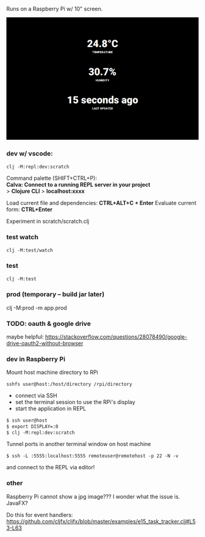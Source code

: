 Runs on a Raspberry Pi w/ 10" screen.

![dashboard](./dashboard.png)

### dev w/ vscode:
```
clj -M:repl:dev:scratch
```
Command palette (SHIFT+CTRL+P):   
**Calva: Connect to a running REPL server in your project**   
\> **Clojure CLI**
\> **localhost:xxxx**   

Load current file and dependencies: **CTRL+ALT+C + Enter**
Evaluate current form: **CTRL+Enter**

Experiment in scratch/scratch.clj

### test watch
```
clj -M:test/watch
```

### test
```
clj -M:test
```

### prod (temporary – build jar later)

clj -M:prod -m app.prod

### TODO: oauth & google drive
maybe helpful:
https://stackoverflow.com/questions/28078490/google-drive-oauth2-without-browser

### dev in Raspberry Pi

Mount host machine directory to RPi
```
sshfs user@host:/host/directory /rpi/directory
```

- connect via SSH
- set the terminal session to use the RPi's display
- start the application in REPL
```
$ ssh user@host
$ export DISPLAY=:0
$ clj -M:repl:dev:scratch
```

Tunnel ports in another terminal window on host machine
```
$ ssh -L :5555:localhost:5555 remoteuser@remotehost -p 22 -N -v
```

and connect to the REPL via editor!

### other

Raspberry Pi cannot show a jpg image??? I wonder what the issue is. JavaFX?

Do this for event handlers: https://github.com/cljfx/cljfx/blob/master/examples/e15_task_tracker.clj#L53-L63
